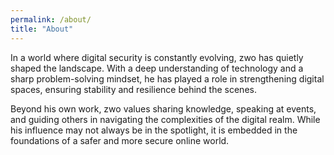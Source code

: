 ```yaml
---
permalink: /about/
title: "About"
---
```


In a world where digital security is constantly evolving, zwo has quietly shaped the landscape. With a deep understanding of technology and a sharp problem-solving mindset, he has played a role in strengthening digital spaces, ensuring stability and resilience behind the scenes.

Beyond his own work, zwo values sharing knowledge, speaking at events, and guiding others in navigating the complexities of the digital realm. While his influence may not always be in the spotlight, it is embedded in the foundations of a safer and more secure online world.
